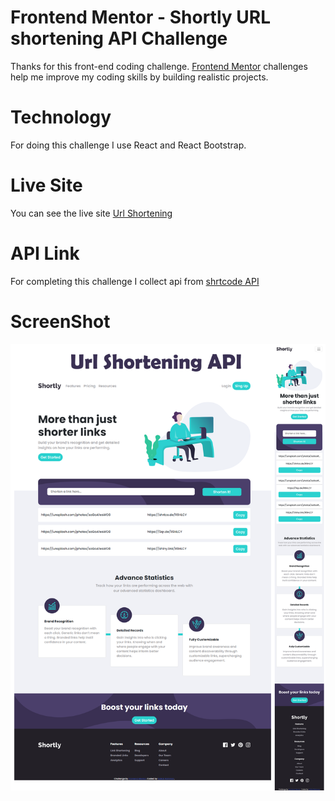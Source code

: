 # Frontend Mentor - Shortly URL shortening API Challenge

Thanks for this front-end coding challenge. [Frontend Mentor](https://www.frontendmentor.io) challenges help me improve my coding skills by building realistic projects.

# Technology

For doing this challenge I use React and React Bootstrap.

# Live Site

You can see the live site [Url Shortening](https://link-shortening.netlify.app/)

# API Link

For completing this challenge I collect api from [shrtcode API](https://app.shrtco.de/)

# ScreenShot

![Output of live site mobile and desktop both version](./src/screenshot/Url-shortening-api.png)
